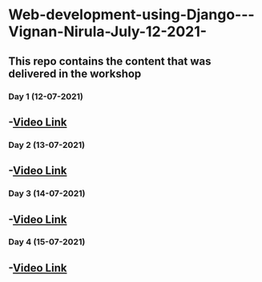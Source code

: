 # Web-development-using-Django---Vignan-Nirula-July-12-2021-
This repo contains the content that was delivered in the workshop
---
### Day 1 (12-07-2021)
-[Video Link](https://transcripts.gotomeeting.com/#/s/9cef781ec92672dd75b5cb938015e71b05faa3378899b3c91fce8090c16e891e)
---
### Day 2 (13-07-2021)
-[Video Link](https://transcripts.gotomeeting.com/#/s/a7106eb31b8cc81922c68c0d1d25b5d7b75b75a4cdd8124ff1701e9bd1f42b61)
---
### Day 3 (14-07-2021)
-[Video Link](https://transcripts.gotomeeting.com/#/s/5fb0159fae7a53a87987dbfe787ebc1cd687aab8953e22c35aed925ac89af2de)
---
### Day 4 (15-07-2021)
-[Video Link](https://transcripts.gotomeeting.com/#/s/ef04366f59bbf6f44d549986e5ebf3091834975f97e04cbfdf0a2cc01847c162)
---
